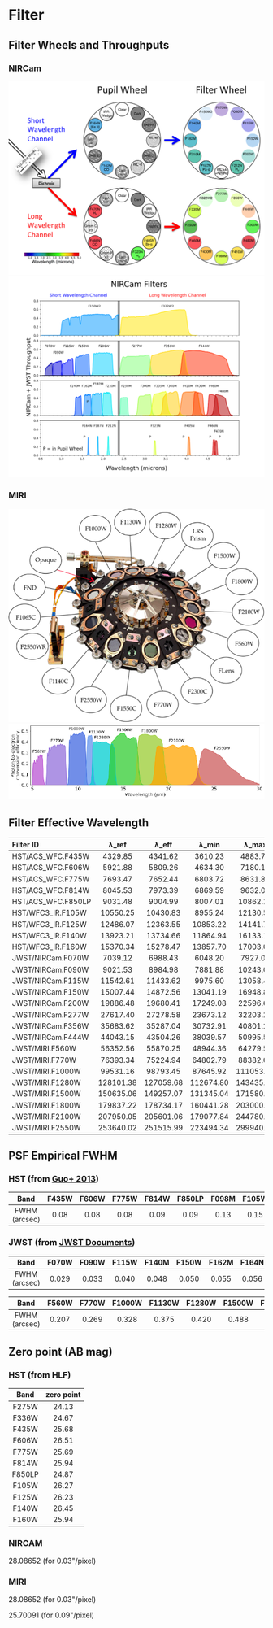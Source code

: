 # Filter 

## Filter Wheels and Throughputs 

### NIRCam
![nircam_wheels](nircam_wheels.jpeg)
![nircam](nircam.jpeg)

### MIRI
![miri_wheels](miri_wheels.jpeg)
![miri](miri.jpeg)

## Filter Effective Wavelength

| Filter ID          | &lambda;_ref | &lambda;_eff | &lambda;_min | &lambda;_max |
|:-------------------|:------------:|:------------:|:------------:|:------------:|
| HST/ACS_WFC.F435W  |   4329.85    |   4341.62    |   3610.23    |   4883.77    |
| HST/ACS_WFC.F606W  |   5921.88    |   5809.26    |   4634.30    |   7180.10    |
| HST/ACS_WFC.F775W  |   7693.47    |   7652.44    |   6803.72    |   8631.82    |
| HST/ACS_WFC.F814W  |   8045.53    |   7973.39    |   6869.59    |   9632.01    |
| HST/ACS_WFC.F850LP |   9031.48    |   9004.99    |   8007.01    |   10862.13   |
| HST/WFC3_IR.F105W  |   10550.25   |   10430.83   |   8955.24    |   12130.55   |
| HST/WFC3_IR.F125W  |   12486.07   |   12363.55   |   10853.22   |   14141.73   |
| HST/WFC3_IR.F140W  |   13923.21   |   13734.66   |   11864.94   |   16133.14   |
| HST/WFC3_IR.F160W  |   15370.34   |   15278.47   |   13857.70   |   17003.09   |
| JWST/NIRCam.F070W  |   7039.12    |   6988.43    |   6048.20    |   7927.07    |
| JWST/NIRCam.F090W  |   9021.53    |   8984.98    |   7881.88    |   10243.08   |
| JWST/NIRCam.F115W  |   11542.61   |   11433.62   |   9975.60    |   13058.40   |
| JWST/NIRCam.F150W  |   15007.44   |   14872.56   |   13041.19   |   16948.89   |
| JWST/NIRCam.F200W  |   19886.48   |   19680.41   |   17249.08   |   22596.64   |
| JWST/NIRCam.F277W  |   27617.40   |   27278.58   |   23673.12   |   32203.22   |
| JWST/NIRCam.F356W  |   35683.62   |   35287.04   |   30732.91   |   40801.26   |
| JWST/NIRCam.F444W  |   44043.15   |   43504.26   |   38039.57   |   50995.50   |
| JWST/MIRI.F560W    |   56352.56   |   55870.25   |   48944.36   |   64279.58   |
| JWST/MIRI.F770W    |   76393.34   |   75224.94   |   64802.79   |   88382.09   |
| JWST/MIRI.F1000W   |   99531.16   |   98793.45   |   87645.92   |  111053.33   |
| JWST/MIRI.F1280W   |  128101.38   |  127059.68   |  112674.80   |  143435.71   |
| JWST/MIRI.F1500W   |  150635.06   |  149257.07   |  131345.04   |  171580.84   |
| JWST/MIRI.F1800W   |  179837.22   |  178734.17   |  160441.28   |  203000.78   |
| JWST/MIRI.F2100W   |  207950.05   |  205601.06   |  179077.84   |  244780.51   |
| JWST/MIRI.F2550W   |  253640.02   |  251515.99   |  223494.34   |  299940.00   |

## PSF Empirical FWHM

### HST (from [Guo+ 2013](https://ui.adsabs.harvard.edu/abs/2013ApJS..207...24G))

|     Band      | F435W | F606W | F775W | F814W | F850LP | F098M | F105W | F125W | F160W |
|:-------------:|:-----:|:-----:|:-----:|:-----:|:------:|:-----:|:-----:|:-----:|:-----:|
| FWHM (arcsec) | 0.08  | 0.08  | 0.08  | 0.09  |  0.09  | 0.13  | 0.15  | 0.16  | 0.17  |

### JWST (from [JWST Documents](https://jwst-docs.stsci.edu/jwst-near-infrared-camera/nircam-performance/nircam-point-spread-functions#gsc.tab=0))

|     Band      | F070W | F090W  | F115W  | F140M | F150W  | F162M | F164N | F187N | F182M | F200W  | F210M | F212N  | F250M  | F277W | F300M | F323N | F335M | F356W  | F360M | F405N | F410M  | F430M | F444W  | F460M | F466N  | F470N  | F480M |
|:-------------:|:-----:|:------:|:------:|:-----:|:------:|:-----:|:-----:|:-----:|:-----:|:------:|:-----:|:------:|:------:|:-----:|:-----:|:-----:|:-----:|:------:|:-----:|:-----:|:------:|:-----:|:------:|:-----:|:------:|:------:|:-----:|
| FWHM (arcsec) | 0.029 | 0.033  | 0.040  | 0.048 | 0.050  | 0.055 | 0.056 | 0.064 | 0.062 | 0.066  | 0.071 | 0.072  | 0.085  | 0.092 | 0.100 | 0.108 | 0.111 | 0.116  | 0.120 | 0.136 | 0.137  | 0.144 | 0.145  | 0.157 | 0.158  | 0.160  | 0.164 |

|     Band      | F560W | F770W  | F1000W  | F1130W | F1280W  | F1500W | F1800W | F2100W | F2550W |
|:-------------:|:-----:|:------:|:-------:|:------:|:-------:|:------:|:------:|:------:|:------:|
| FWHM (arcsec) | 0.207 | 0.269  |  0.328  | 0.375  |  0.420  | 0.488  | 0.591  | 0.674  | 0.803  |

## Zero point (AB mag)

### HST (from HLF)

|  Band  | zero point |
|:------:|:----------:|
| F275W  |   24.13    |
| F336W  |   24.67    |
| F435W  |   25.68    |
| F606W  |   26.51    |
| F775W  |   25.69    |
| F814W  |   25.94    |
| F850LP |   24.87    |
| F105W  |   26.27    |
| F125W  |   26.23    |
| F140W  |   26.45    |
| F160W  |   25.94    |

### NIRCAM

28.08652 (for 0.03\"/pixel)

### MIRI

28.08652 (for 0.03\"/pixel)

25.70091 (for 0.09\"/pixel)